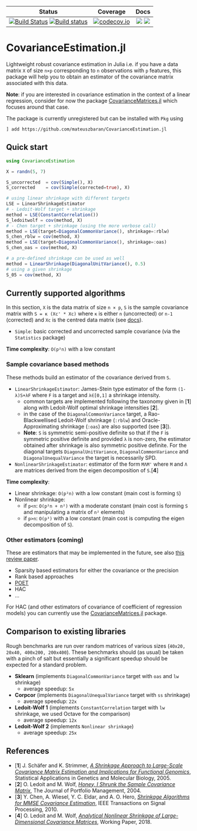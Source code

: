 | Status | Coverage | Docs |
| :----: | :----: | :----: |
| [![Build Status](https://travis-ci.com/mateuszbaran/CovarianceEstimation.jl.svg?branch=master)](https://travis-ci.com/mateuszbaran/CovarianceEstimation.jl) [![Build status](https://ci.appveyor.com/api/projects/status/7riq3mtk8wy6k3yl?svg=true)](https://ci.appveyor.com/project/mateuszbaran/covarianceestimation-jl) | [ ![codecov.io](http://codecov.io/github/mateuszbaran/CovarianceEstimation.jl/coverage.svg?branch=master)](http://codecov.io/github/mateuszbaran/CovarianceEstimation.jl?branch=master) | [![](https://img.shields.io/badge/docs-stable-blue.svg)](https://mateuszbaran.github.io/CovarianceEstimation.jl/stable) [![](https://img.shields.io/badge/docs-dev-blue.svg)](https://mateuszbaran.github.io/CovarianceEstimation.jl/dev) |

# CovarianceEstimation.jl

Lightweight robust covariance estimation in Julia i.e. if you have a data matrix `X` of size `n×p` corresponding to `n` observations with `p` features, this package will help you to obtain an estimator of the covariance matrix associated with this data.

**Note**: if you are interested in covariance estimation in the context of a linear regression, consider for now the package [CovarianceMatrices.jl](https://github.com/gragusa/CovarianceMatrices.jl) which focuses around that case.

The package is currently unregistered but can be installed with `Pkg` using

```julia-repl
] add https://github.com/mateuszbaran/CovarianceEstimation.jl
```

## Quick start

```julia
using CovarianceEstimation

X = randn(5, 7)

S_uncorrected  = cov(Simple(), X)
S_corrected    = cov(Simple(corrected=true), X)

# using linear shrinkage with different targets
LSE = LinearShrinkageEstimator
# - Ledoit-Wolf target + shrinkage
method = LSE(ConstantCorrelation())
S_ledoitwolf = cov(method, X)
# - Chen target + shrinkage (using the more verbose call)
method = LSE(target=DiagonalCommonVariance(), shrinkage=:rblw)
S_chen_rblw = cov(method, X)
method = LSE(target=DiagonalCommonVariance(), shrinkage=:oas)
S_chen_oas = cov(method, X)

# a pre-defined shrinkage can be used as well
method = LinearShrinkage(DiagonalUnitVariance(), 0.5)
# using a given shrinkage
S_05 = cov(method, X)
```

## Currently supported algorithms

In this section, `X` is the data matrix of size `n × p`, `S` is the sample covariance matrix with `S = κ (Xc' * Xc)` where `κ` is either `n` (uncorrected) or `n-1` (corrected) and `Xc` is the centred data matrix (see [docs](https://mateuszbaran.github.io/CovarianceEstimation.jl/dev)).

* `Simple`: basic corrected and uncorrected sample covariance (via the `Statistics` package)

**Time complexity**: `O(p²n)` with a low constant

### Sample covariance based methods

These methods build an estimator of the covariance derived from `S`.

* `LinearShrinkageEstimator`: James-Stein type estimator of the form `(1-λ)S+λF` where `F` is a target and `λ∈[0,1]` a shrinkage intensity.
  - common targets are implemented following the taxonomy given in [**1**] along with Ledoit-Wolf optimal shrinkage intensities [**2**].
  - in the case of the `DiagonalCommonVariance` target, a Rao-Blackwellised Ledoit-Wolf shrinkage (`:rblw`) and Oracle-Approximating shrinkage (`:oas`) are also supported (see [**3**]).
  - **Note**: `S` is symmetric semi-positive definite so that if the `F` is symmetric positive definite and provided `λ` is non-zero, the estimator obtained after shrinkage is also symmetric positive definite. For the diagonal targets `DiagonalUnitVariance`, `DiagonalCommonVariance` and `DiagonalUnequalVariance` the target is necessarily SPD.
* `NonlinearShrinkageEstimator`: estimator of the form `MΛM'` where `M` and `Λ` are matrices derived from the eigen decomposition of `S`.[**4**]

**Time complexity**:
- Linear shrinkage: `O(p²n)` with a low constant (main cost is forming `S`)
- Nonlinear shrinkage:
  * if `p<n`: `O(p²n + n²)` with a moderate constant (main cost is forming `S` and manipulating a matrix of `n²` elements)
  * if `p>n`: `O(p³)` with a low constant (main cost is computing the eigen decomposition of `S`).

### Other estimators (coming)

These are estimators that may be implemented in the future, see also [this review  paper](https://arxiv.org/pdf/1504.02995.pdf).

* Sparsity based estimators for either the covariance or the precision
* Rank based approaches
* [POET](https://arxiv.org/pdf/1201.0175.pdf)
* HAC
* ...

For HAC (and other estimators of covariance of coefficient of regression models) you can currently use the [CovarianceMatrices.jl](https://github.com/gragusa/CovarianceMatrices.jl) package.

## Comparison to existing libraries

Rough benchmarks are run over random matrices of various sizes (`40x20, 20x40, 400x200, 200x400`).
These benchmarks should (as usual) be taken with a pinch of salt but essentially a significant speedup should be expected for a standard problem.

* **Sklearn** (implements `DiagonalCommonVariance` target with `oas` and `lw` shrinkage)
  - average speedup: `5x`
* **Corpcor** (implements `DiagonalUnequalVariance` target with `ss` shrinkage)
  - average speedup: `22x`
* **Ledoit-Wolf 1** (implements `ConstantCorrelation` target with `lw` shrinkage, we used Octave for the comparison)
  - average speedup: `12x`
* **Ledoit-Wolf 2** (implements `Nonlinear shrinkage`)
  - average speedup: `25x`


## References

* [**1**] J. Schäfer and K. Strimmer, *[A Shrinkage Approach to Large-Scale Covariance Matrix Estimation and Implications for Functional Genomics](http://strimmerlab.org/publications/journals/shrinkcov2005.pdf)*, Statistical Applications in Genetics and Molecular Biology, 2005.
* [**2**] O. Ledoit and M. Wolf, *[Honey, I Shrunk the Sample Covariance Matrix](http://www.ledoit.net/honey.pdf)*, The Journal of Portfolio Management, 2004.
* [**3**] Y. Chen, A. Wiesel, Y. C. Eldar, and A. O. Hero, *[Shrinkage Algorithms for MMSE Covariance Estimation](https://arxiv.org/pdf/0907.4698.pdf)*, IEEE Transactions on Signal Processing, 2010.
* [**4**] O. Ledoit and M. Wolf, *[Analytical Nonlinear Shrinkage of Large-Dimensional Covariance Matrices](http://www.econ.uzh.ch/static/wp/econwp264.pdf)*, Working Paper, 2018.
